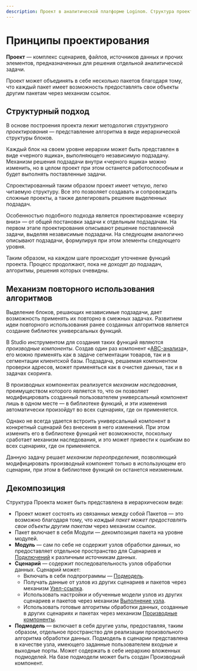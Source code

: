 ```yaml
---
description: Проект в аналитической платформе Loginom. Структура проекта. Методология построения проекта. Проектирование "cверху вниз". Механизм повторного использования алгоритмов анализа данных. 
---
```

# Принципы проектирования

**Проект** — комплекс сценариев, файлов, источников данных и прочих элементов, предназначенных для решения отдельной аналитической задачи.

Проект может объединять в себе несколько пакетов благодаря тому, что каждый пакет имеет возможность предоставлять свои объекты другим пакетам через механизм ссылок.

## Структурный подход

В основе построения проекта лежит методология *структурного проектирования* — представление алгоритма в виде иерархической структуры блоков.

Каждый блок на своем уровне иерархии может быть представлен в виде «черного ящика», выполняющего независимую подзадачу. Механизм решения подзадачи внутри «черного ящика» можно изменить, но в целом проект при этом останется работоспособным и будет выполнять поставленные задачи.

Спроектированный таким образом проект имеет четкую, легко читаемую структуру. Все это позволяет создавать и сопровождать сложные проекты, а также делегировать решение выделенных подзадач.

Особенностью подобного подхода является проектирование «сверху вниз» — от общей постановки задачи к отдельным подзадачам. На первом этапе проектирования описывают решение поставленной задачи, выделяя независимые подзадачи. На следующем аналогично описывают подзадачи, формулируя при этом элементы следующего уровня.

Таким образом, на каждом шаге происходит уточнение функций проекта. Процесс продолжают, пока не доходят до подзадач, алгоритмы, решения которых очевидны.

## Механизм повторного использования алгоритмов

Выделение блоков, решающих независимые подзадачи, дает возможность применять их повторно в смежных задачах. Развитием идеи повторного использования ранее созданных алгоритмов является создание библиотек универсальных функций.

В Studio инструментом для создания таких функций являются *производные компоненты*. Создав один раз компонент «[ABC-анализа](https://wiki.loginom.ru/articles/abc-analysis.html)», его можно применять как в задаче сегментации товаров, так и в сегментации клиентской базы. Подзадача, решаемая компонентом проверки адресов, может применяться как в очистке данных, так и в задачах скоринга.

В производных компонентах реализуется *механизм наследования*, преимуществом которого является то, что он позволяет модифицировать созданный пользователем универсальный компонент лишь в одном месте — в библиотеке функций, и эти изменения автоматически произойдут во всех сценариях, где он применяется.

Однако не всегда удается встроить универсальный компонент в конкретный сценарий без внесения в него изменений. При этом изменить его в библиотеке функций нет возможности, поскольку сработает механизм наследования, и это может привести к ошибкам во всех сценариях, где он применяется.

Данную задачу решает *механизм переопределения*, позволяющий модифицировать производный компонент только в использующем его сценарии, при этом в библиотеке функций он останется неизменным.

## Декомпозиция

Структура Проекта может быть представлена в иерархическом виде:

* Проект может состоять из связанных между собой Пакетов — это возможно благодаря тому, что *каждый пакет может предоставлять свои объекты другим пакетам* через механизм ссылок.
* Пакет включает в себя Модули — декомпозиция пакета на уровне модулей.
* **Модуль** — сам по себе не содержит узлов обработки данных, но предоставляет отдельное пространство для Сценариев и [Подключений](./../integration/connections/README.md) к различным источникам данных.
* **Сценарий** — содержит последовательность узлов обработки данных. Сценарий может:
  * Включать в себя подпрограммы — [Подмодель](./../processors/control/supernode.md).
  * Получать данные от узлов из других сценариев и пакетов через механизм [Узел-ссылка](./../processors/control/reference-node.md).
  * Использовать настройки и обученные модели узлов из других сценариев и пакетов через механизм [Выполнение узла](./../processors/control/execute-node.md).
  * Использовать готовые алгоритмы обработки данных, созданные в других сценариях и пакетах через механизм [Производные компоненты](./../workflow/derived-component.md).
* **Подмодель** — включает в себя другие узлы, предоставляя, таким образом, отдельное пространство для реализации произвольного алгоритма обработки данных. Подмодель в сценарии представлена в качестве узла, имеющего заданные пользователем входные и выходные порты. Может содержать в себе иерархию вложенных подмоделей. На базе подмодели может быть создан Производный компонент.
